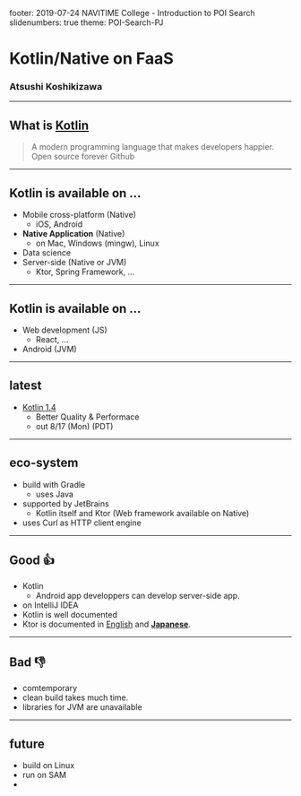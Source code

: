 footer: 2019-07-24 NAVITIME College - Introduction to POI Search
slidenumbers: true
theme: POI-Search-PJ

# Kotlin/Native on FaaS
### Atsushi Koshikizawa

---

## What is [Kotlin](https://kotlinlang.org/)

> A modern programming language
> that makes developers happier.
> Open source forever Github

---

## Kotlin is available on ...
* Mobile cross-platform (Native)
  * iOS, Android
* **Native Application** (Native)
  * on Mac, Windows (mingw), Linux
* Data science
* Server-side (Native or JVM)
  * Ktor, Spring Framework, ...

---

## Kotlin is available on ...
* Web development (JS)
  * React, ...
* Android (JVM)

---

## latest
* [Kotlin 1.4](https://blog.jetbrains.com/ja/kotlin/2020/08/kotlin-1-4-released-with-a-focus-on-quality-and-performance-ja/)
  * Better Quality & Performace
  * out 8/17 (Mon) (PDT)

---

## eco-system
* build with Gradle
  * uses Java
* supported by JetBrains
  * Kotlin itself and Ktor (Web framework available on Native)
* uses Curl as HTTP client engine

---

## Good :+1:
* Kotlin
  * Android app developpers can develop server-side app.
* on IntelliJ IDEA
* Kotlin is well documented
* Ktor is documented in [English](https://ktor.io/) and [**Japanese**](https://jp.ktor.work/).


---

## Bad :-1:
* comtemporary
* clean build takes much time.
* libraries for JVM are unavailable

---

## future
* build on Linux
* run on SAM
* 
